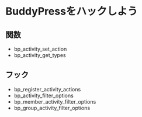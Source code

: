 # BuddyPressをハックしよう

## 関数
- bp_activity_set_action
- bp_activity_get_types

## フック
- bp_register_activity_actions
- bp_activity_filter_options
- bp_member_activity_filter_options
- bp_group_activity_filter_options
